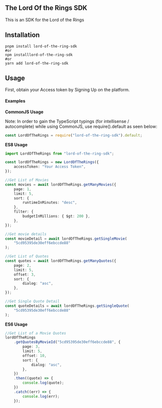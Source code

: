 ## The Lord Of the Rings SDK

This is an SDK for the Lord of the Rings

## Installation

```shell
pnpm install lord-of-the-ring-sdk
#or
npm installlord-of-the-ring-sdk
#or
yarn add lord-of-the-ring-sdk
```

## Usage

First, obtain your Access token by Signing Up on the platform.

#### Examples

**CommonJS Usage**

Note: In order to gain the TypeScript typings (for intellisense / autocomplete) while using CommonJS, use require().default as seen below:

```js
const LordOfTheRings = require("lord-of-the-ring-sdk").default;
```

**ES8 Usage**

```ts
import LordOfTheRings from "lord-of-the-ring-sdk";

const lordOfTheRings = new LordOfTheRings({
    accessToken: "Your Access Token",
});

//Get List of Movies
const movies = await lordOfTheRings.getManyMovies({
    page: 1,
    limit: 5,
    sort: {
        runtimeInMinutes: "desc",
    },
    filter: {
        budgetInMillions: { $gt: 200 },
    },
});

//Get movie details
const movieDetail = await lordOfTheRings.getSingleMovie(
    "5cd95395de30eff6ebccde88"
);

//Get List of Quotes
const quotes = await lordOfTheRings.getManyQuotes({
    page: 2,
    limit: 5,
    offset: 3,
    sort: {
        dialog: "asc",
    },
});

//Get Single Quote Detail
const quoteDetails = await lordOfTheRings.getSingleQuote(
    "5cd95395de30eff6ebccde88"
);
```

**ES6 Usage**

```ts
//Get List of a Movie Quotes
lordOfTheRings
    .getQuotesByMovieId("5cd95395de30eff6ebccde88", {
        page: 3,
        limit: 5,
        offset: 10,
        sort: {
            dialog: "asc",
        },
    })
    .then((quote) => {
        console.log(quote);
    })
    .catch((err) => {
        console.log(err);
    });
```
